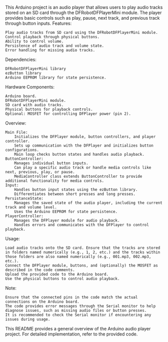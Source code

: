 This Arduino project is an audio player that allows users to play audio tracks stored on an SD card through the DFRobotDFPlayerMini module. The player provides basic controls such as play, pause, next track, and previous track through button inputs.
Features:

    Play audio tracks from SD card using the DFRobotDFPlayerMini module.
    Control playback through physical buttons.
    Ability to control volume.
    Persistence of audio track and volume state.
    Error handling for missing audio tracks.

Dependencies:

    DFRobotDFPlayerMini library
    ezButton library
    Arduino EEPROM library for state persistence.

Hardware Components:

    Arduino board.
    DFRobotDFPlayerMini module.
    SD card with audio tracks.
    Physical buttons for playback controls.
    Optional: MOSFET for controlling DFPlayer power (pin 2).

Overview:

    Main File:
        Initializes the DFPlayer module, button controllers, and player controller.
        Sets up communication with the DFPlayer and initializes button configurations.
        Main loop checks button states and handles audio playback.
    ButtonController:
        Manages individual button inputs.
        Can play a specific audio track or handle media controls like next, previous, play, or pause.
        MediaController class extends ButtonController to provide additional functionality for media controls.
    Input:
        Handles button input states using the ezButton library.
        Differentiates between short presses and long presses.
    PersistanceState:
        Manages the saved state of the audio player, including the current track and volume level.
        Uses the Arduino EEPROM for state persistence.
    PlayerController:
        Manages the DFPlayer module for audio playback.
        Handles errors and communicates with the DFPlayer to control playback.

Usage:

    Load audio tracks onto the SD card. Ensure that the tracks are stored in folders named numerically (e.g., 1, 2, etc.) and the tracks within those folders are also named numerically (e.g., 001.mp3, 002.mp3, etc.).
    Connect the DFPlayer module, buttons, and (optionally) the MOSFET as described in the code comments.
    Upload the provided code to the Arduino board.
    Use the physical buttons to control audio playback.

Note:

    Ensure that the connected pins in the code match the actual connections on the Arduino board.
    The code provides error messages through the Serial monitor to help diagnose issues, such as missing audio files or button presses.
    It is recommended to check the Serial monitor if encountering any issues during usage.

This README provides a general overview of the Arduino audio player project. For detailed implementation, refer to the provided code.